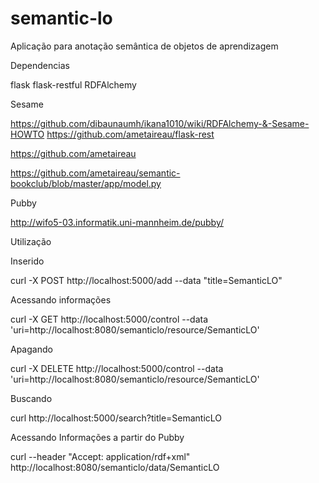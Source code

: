 semantic-lo
===========

Aplicação para anotação semântica de objetos de aprendizagem


Dependencias

flask
flask-restful
RDFAlchemy


Sesame

https://github.com/dibaunaumh/ikana1010/wiki/RDFAlchemy-&-Sesame-HOWTO
https://github.com/ametaireau/flask-rest

https://github.com/ametaireau

https://github.com/ametaireau/semantic-bookclub/blob/master/app/model.py


Pubby

http://wifo5-03.informatik.uni-mannheim.de/pubby/




Utilização
 
Inserido

curl -X POST http://localhost:5000/add --data "title=SemanticLO"

Acessando informações

curl -X GET http://localhost:5000/control --data 'uri=http://localhost:8080/semanticlo/resource/SemanticLO'
 

Apagando

curl -X DELETE http://localhost:5000/control --data 'uri=http://localhost:8080/semanticlo/resource/SemanticLO'


Buscando 

curl http://localhost:5000/search?title=SemanticLO



Acessando Informações a partir do Pubby

curl --header "Accept: application/rdf+xml" http://localhost:8080/semanticlo/data/SemanticLO

